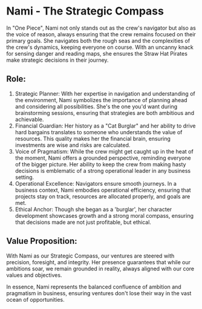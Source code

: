 # Nami - The Strategic Compass

In "One Piece", Nami not only stands out as the crew's navigator but also as the voice of reason, always ensuring that the crew remains focused on their primary goals. She navigates both the rough seas and the complexities of the crew's dynamics, keeping everyone on course. With an uncanny knack for sensing danger and reading maps, she ensures the Straw Hat Pirates make strategic decisions in their journey.

## Role:

1. Strategic Planner: With her expertise in navigation and understanding of the environment, Nami symbolizes the importance of planning ahead and considering all possibilities. She's the one you'd want during brainstorming sessions, ensuring that strategies are both ambitious and achievable.
2. Financial Guardian: Her history as a "Cat Burglar" and her ability to drive hard bargains translates to someone who understands the value of resources. This quality makes her the financial brain, ensuring investments are wise and risks are calculated.
3. Voice of Pragmatism: While the crew might get caught up in the heat of the moment, Nami offers a grounded perspective, reminding everyone of the bigger picture. Her ability to keep the crew from making hasty decisions is emblematic of a strong operational leader in any business setting.
4. Operational Excellence: Navigators ensure smooth journeys. In a business context, Nami embodies operational efficiency, ensuring that projects stay on track, resources are allocated properly, and goals are met.
5. Ethical Anchor: Though she began as a 'burglar', her character development showcases growth and a strong moral compass, ensuring that decisions made are not just profitable, but ethical.

## Value Proposition:

With Nami as our Strategic Compass, our ventures are steered with precision, foresight, and integrity. Her presence guarantees that while our ambitions soar, we remain grounded in reality, always aligned with our core values and objectives.

In essence, Nami represents the balanced confluence of ambition and pragmatism in business, ensuring ventures don't lose their way in the vast ocean of opportunities.